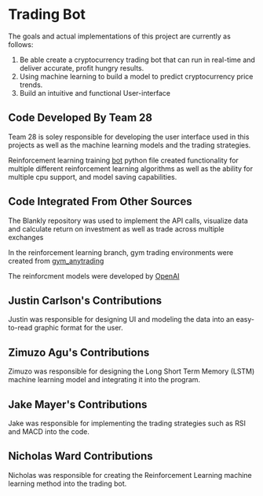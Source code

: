 # Trading Bot

The goals and actual implementations of this project are currently as follows:  

1. Be able create a cryptocurrency trading bot that can run in real-time and deliver accurate, profit hungry results.
2. Using machine learning to build a model to predict cryptocurrency price trends.
3. Build an intuitive and functional User-interface


## Code Developed By Team 28
Team 28 is soley responsible for developing the user interface used in this projects as well as the machine learning models and the trading strategies.

Reinforcement learning training [bot](https://github.com/JacobMayer/Blankly/blob/NicholasWard-RienforcementLearning/bot_training.py) python file created functionality for multiple different reinforcement learning algorithms as well as the ability for multiple cpu support, and model saving capabilities.

## Code Integrated From Other Sources
The Blankly repository was used to implement the API calls, visualize data and calculate return on investment as well as trade across multiple exchanges

In the reinforcement learning branch, gym trading environments were created from [gym_anytrading](https://github.com/AminHP/gym-anytrading)

The reinforcment models were developed by [OpenAI](https://github.com/openai/baselines)

## Justin Carlson's Contributions
Justin was responsible for designing UI and modeling the data into an easy-to-read graphic format for the user. 


## Zimuzo Agu's Contributions
Zimuzo was responsible for designing the Long Short Term Memory (LSTM) machine learning model and integrating it into the program.


## Jake Mayer's Contributions
Jake was responsible for implementing the trading strategies such as RSI and MACD into the code.


## Nicholas Ward Contributions
Nicholas was responsible for creating the Reinforcement Learning machine learning method into the trading bot.

